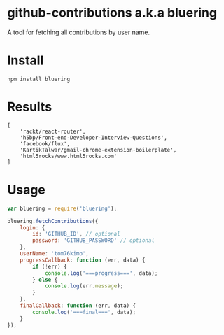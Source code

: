 # github-contributions a.k.a bluering

A tool for fetching all contributions by user name.

# Install 
```
npm install bluering
```
# Results
```
[ 
    'rackt/react-router',
    'h5bp/Front-end-Developer-Interview-Questions',
    'facebook/flux',
    'KartikTalwar/gmail-chrome-extension-boilerplate',
    'html5rocks/www.html5rocks.com' 
]
```
# Usage
```Javascript
var bluering = require('bluering');

bluering.fetchContributions({
    login: {
        id: 'GITHUB_ID', // optional
        password: 'GITHUB_PASSWORD' // optional
    },
    userName: 'tom76kimo',
    progressCallback: function (err, data) {
        if (!err) {
            console.log('===progress===', data);
        } else {
            console.log(err.message);
        }
    },
    finalCallback: function (err, data) {
        console.log('===final===', data);
    }
});
```

